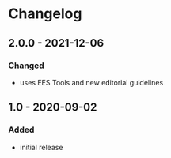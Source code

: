 # Changelog

## 2.0.0 - 2021-12-06

### Changed

- uses EES Tools and new editorial guidelines


## 1.0 - 2020-09-02

### Added

- initial release
